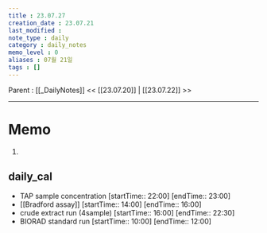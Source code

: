 ```yaml
---
title : 23.07.27
creation_date : 23.07.21
last_modified :
note_type : daily
category : daily_notes
memo_level : 0
aliases : 07월 21일
tags : []
---
```

Parent : [[_DailyNotes]]
<< [[23.07.20]] | [[23.07.22]] >>

---
# Memo

1.  

## daily_cal
-  TAP sample concentration [startTime:: 22:00]  [endTime:: 23:00]
-  [[Bradford assay]] [startTime:: 14:00]  [endTime:: 16:00]
-  crude extract run (4sample) [startTime:: 16:00]  [endTime:: 22:30]
-  BIORAD standard run [startTime:: 10:00]  [endTime:: 12:00]
